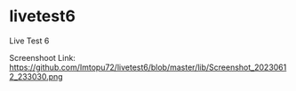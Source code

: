# livetest6

Live Test 6

Screenshoot Link: https://github.com/Imtopu72/livetest6/blob/master/lib/Screenshot_20230612_233030.png
